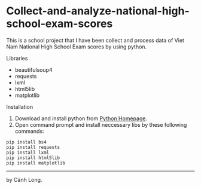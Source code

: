 # Collect-and-analyze-national-high-school-exam-scores

This is a school project that I have been collect and process data of Viet Nam National High School Exam scores by using python.

Libraries

- beautifulsoup4
- requests
- lxml
- html5lib
- matplotlib

Installation
1. Download and install python from [Python Homepage](https://www.python.org/).
2. Open command prompt and install neccessary libs by these following commands: 
```
pip install bs4
pip install requests
pip install lxml
pip install html5lib
pip install matplotlib
```

-----------------------------------------------------------------------------------
by Cảnh Long.
